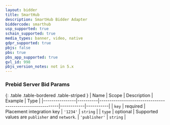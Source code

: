 ```yaml
---
layout: bidder
title: SmartHub
description: SmartHub Bidder Adapter
biddercode: smarthub
usp_supported: true
schain_supported: true
media_types: banner, video, native
gdpr_supported: true
pbjs: false
pbs: true
pbs_app_supported: true
gvl_id: 998
pbjs_version_notes: not in 5.x
---
```


### Prebid Server Bid Params
{: .table .table-bordered .table-striped }
| Name           | Scope    | Description                                              | Example    | Type      |
|----------------|----------|----------------------------------------------------------|------------|-----------|
| `key` | required | Placement integration key | `'1234'`        | `string` |
| `type` | optional | Supported values are `publisher` and `network`.  | `'publisher'`        | `string` |